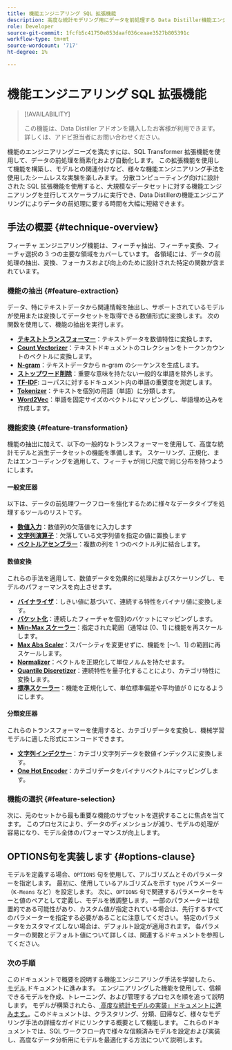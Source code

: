 ```yaml
---
title: 機能エンジニアリング SQL 拡張機能
description: 高度な統計モデリング用にデータを前処理する Data Distiller機能エンジニアリング SQL 拡張機能について説明します。 使用可能な機能の抽出、変換、選択の手法について説明します。
role: Developer
source-git-commit: 1fcfb5c41750e853daaf036ceaae3527b805391c
workflow-type: tm+mt
source-wordcount: '717'
ht-degree: 1%

---
```


# 機能エンジニアリング SQL 拡張機能

>[!AVAILABILITY]
>
>この機能は、Data Distiller アドオンを購入したお客様が利用できます。 詳しくは、アドビ担当者にお問い合わせください。

機能のエンジニアリングニーズを満たすには、SQL Transformer 拡張機能を使用して、データの前処理を簡素化および自動化します。 この拡張機能を使用して機能を構築し、モデルとの関連付けなど、様々な機能エンジニアリング手法を使用したシームレスな実験を楽しみます。 分散コンピューティング向けに設計された SQL 拡張機能を使用すると、大規模なデータセットに対する機能エンジニアリングを並行してスケーラブルに実行でき、Data Distillerの機能エンジニアリングによりデータの前処理に要する時間を大幅に短縮できます。

## 手法の概要 {#technique-overview}

フィーチャ エンジニアリング機能は、フィーチャ抽出、フィーチャ変換、フィーチャ選択の 3 つの主要な領域をカバーしています。 各領域には、データの前処理の抽出、変換、フォーカスおよび向上のために設計された特定の関数が含まれています。

### 機能の抽出 {#feature-extraction}

データ、特にテキストデータから関連情報を抽出し、サポートされているモデルが使用または変換してデータセットを取得できる数値形式に変換します。 次の関数を使用して、機能の抽出を実行します。

- **[テキストトランスフォーマー](./feature-transformation.md#textual-transformations)**：テキストデータを数値特性に変換します。
- **[Count Vectorizer](./feature-transformation.md#countvectorizer)**：テキストドキュメントのコレクションをトークンカウントのベクトルに変換します。
- **[N-gram](./feature-transformation.md#ngram)**：テキストデータから n-gram のシーケンスを生成します。
- **[ストップワード削除](./feature-transformation.md#stopwordsremover)**：重要な意味を持たない一般的な単語を除外します。
- **[TF-IDF](./feature-transformation.md#tf-idf)**: コーパスに対するドキュメント内の単語の重要度を測定します。
- **[Tokenizer](./feature-transformation.md#tokenizer)**：テキストを個別の用語（単語）に分類します。
- **[Word2Vec](./feature-transformation.md#word2vec)**：単語を固定サイズのベクトルにマッピングし、単語埋め込みを作成します。

### 機能変換 {#feature-transformation}

機能の抽出に加えて、以下の一般的なトランスフォーマーを使用して、高度な統計モデルと派生データセットの機能を準備します。 スケーリング、正規化、またはエンコーディングを適用して、フィーチャが同じ尺度で同じ分布を持つようにします。

#### 一般変圧器

以下は、データの前処理ワークフローを強化するために様々なデータタイプを処理するツールのリストです。

- **[数値入力](./feature-transformation.md#numeric-imputer)**：数値列の欠落値をに入力します
- **[文字列演算子](./feature-transformation.md#string-imputer)**：欠落している文字列値を指定の値に置換します
- **[ベクトルアセンブラー](./feature-transformation.md#vector-assembler)**：複数の列を 1 つのベクトル列に結合します。

#### 数値変換

これらの手法を適用して、数値データを効果的に処理およびスケーリングし、モデルのパフォーマンスを向上させます。

- **[バイナライザ](./feature-transformation.md#binarizer)**：しきい値に基づいて、連続する特性をバイナリ値に変換します。
- **[バケット化](./feature-transformation.md#bucketizer)**：連続したフィーチャを個別のバケットにマッピングします。
- **[Min-Max スケーラー](./feature-transformation.md#minmaxscaler)**：指定された範囲（通常は [0、1] に機能を再スケールします。
- **[Max Abs Scaler](./feature-transformation.md#maxabsscaler)**：スパーシティを変更せずに、機能を [～1、1] の範囲に再スケールします。
- **[Normalizer](./feature-transformation.md#normalizer)**：ベクトルを正規化して単位ノルムを持たせます。
- **[Quantile Discretizer](./feature-transformation.md#quantilediscretizer)**：連続特性を量子化することにより、カテゴリ特性に変換します。
- **[標準スケーラー](./feature-transformation.md#standardscaler)**：機能を正規化して、単位標準偏差や平均値が 0 になるようにします。

#### 分類変圧器

これらのトランスフォーマーを使用すると、カテゴリデータを変換し、機械学習モデルに適した形式にエンコードできます。

- **[文字列インデクサー](./feature-transformation.md#stringindexer)**：カテゴリ文字列データを数値インデックスに変換します。
- **[One Hot Encoder](./feature-transformation.md#onehotencoder)**：カテゴリデータをバイナリベクトルにマッピングします。

### 機能の選択 {#feature-selection}

次に、元のセットから最も重要な機能のサブセットを選択することに焦点を当てます。 このプロセスにより、データのディメンションが減り、モデルの処理が容易になり、モデル全体のパフォーマンスが向上します。

<!-- Commented out as it 
## Supported machine learning algorithms {#supported-ml-algorithms}

Once you have preprocessed your data, use the feature engineering SQL extension to prepare your data for the following machine learning algorithms:

### Classification and regression {#classification-regression}

Use logical regression to predict categorical outcomes and linear regression to predict continuous values.

- **Logical Regression**: Use this for binary classification tasks.
- **Linear Regression**: Apply this algorithm for predicting continuous values.

### Clustering {#clustering}

Use a clustering algorithm to group data points into distinct clusters based on their similarities.

- **[`K-Means`](./feature-transformation.md#kmeans)**: Use `K-Means` for unsupervised learning tasks to partition data into a specified number of clusters, with each data point assigned to the cluster with the nearest mean. -->

## OPTIONS句を実装します {#options-clause}

モデルを定義する場合、`OPTIONS` 句を使用して、アルゴリズムとそのパラメーターを指定します。 最初に、使用しているアルゴリズムを示す `type` パラメーター（`K-Means` など）を設定します。 次に、`OPTIONS` 句で関連するパラメーターをキーと値のペアとして定義し、モデルを微調整します。 一部のパラメーターは位置的である可能性があり、カスタム値が指定されている場合は、先行するすべてのパラメーターを指定する必要があることに注意してください。 特定のパラメータをカスタマイズしない場合は、デフォルト設定が適用されます。 各パラメーターの関数とデフォルト値について詳しくは、関連するドキュメントを参照してください。

### 次の手順

このドキュメントで概要を説明する機能エンジニアリング手法を学習したら、[ モデル ](./models.md) ドキュメントに進みます。 エンジニアリングした機能を使用して、信頼できるモデルを作成、トレーニング、および管理するプロセスを順を追って説明します。 モデルが構築されたら、[ 高度な統計モデルの実装」ドキュメントに進みます。](./implement-models/implement-models.md)。このドキュメントは、クラスタリング、分類、回帰など、様々なモデリング手法の詳細なガイドにリンクする概要として機能します。 これらのドキュメントでは、SQL ワークフロー内で様々な信頼済みモデルを設定および実装し、高度なデータ分析用にモデルを最適化する方法について説明します。
